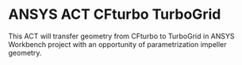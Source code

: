 # ANSYS ACT CFturbo TurboGrid
This ACT will transfer geometry from CFturbo to TurboGrid in ANSYS Workbench project with an opportunity of parametrization
impeller geometry. 

